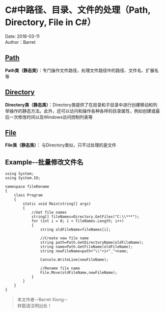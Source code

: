 # C#中路径、目录、文件的处理（Path, Directory, File in C#）          
Date: 2018-03-11     
Author：Barret    
## [Path](https://msdn.microsoft.com/en-us/library/system.io.path(v=vs.110).aspx)           
**Path类（静态类）**：专门操作文件路径，处理文件路径中的路径、文件名、扩展名等    

## [Directory](https://msdn.microsoft.com/en-us/library/system.io.directory(v=vs.110).aspx)          
**Directory类（静态类）**：Directory类提供了在目录和子目录中进行创建移动和列举操作的静态方法。此外，还可以访问和操作各种各样的目录属性，例如创建或最后一次修改时间以及Windows访问控制列表等     

## [File](https://msdn.microsoft.com/en-us/library/system.io.file(v=vs.110).aspx)              
**File类（静态类）**： 与Directory类似，只不过处理的是文件      

## Example--批量修改文件名                
```
using System;
using System.IO;

namespace fileRename
{
    class Program
    {
        static void Main(string[] args)
        {
            //Get file names
            string[] fileNames=Directory.GetFiles("C:\\***");
            for (int i = 0; i < fileNames.Length; i++)
            {
                string oldFileName=fileNames[i];

                //Create new file name
                string path=Path.GetDirectoryName(oldFileName);
                string name=Path.GetFileName(oldFileName);
                string newFileName=path+"\\"+i+"_"+name;

                Console.WriteLine(newFileName);

                //Rename file name
                File.Move(oldFileName,newFileName);
            }
        }
    }
}
```            
> 本文作者--Barret Xiong--    
> 转载请注明出处！